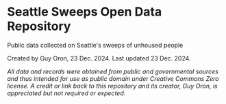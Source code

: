 # Seattle Sweeps Open Data Repository
Public data collected on Seattle's sweeps of unhoused people

Created by Guy Oron, 23 Dec. 2024. Last updated 23 Dec. 2024.

_All data and records were obtained from public and governmental sources and thus intended for use as public domain under Creative Commons Zero license. A credit or link back to this repository and its creator, Guy Oron, is appreciated but not required or expected._

